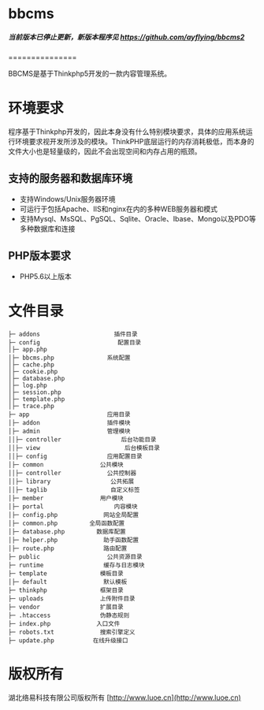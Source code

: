 ﻿# bbcms

##### 当前版本已停止更新，新版本程序见 https://github.com/ayflying/bbcms2

===============

BBCMS是基于Thinkphp5开发的一款内容管理系统。

# 环境要求
程序基于Thinkphp开发的，因此本身没有什么特别模块要求，具体的应用系统运行环境要求视开发所涉及的模块。ThinkPHP底层运行的内存消耗极低，而本身的文件大小也是轻量级的，因此不会出现空间和内存占用的瓶颈。

## 支持的服务器和数据库环境
*   支持Windows/Unix服务器环境
*   可运行于包括Apache、IIS和nginx在内的多种WEB服务器和模式
*   支持Mysql、MsSQL、PgSQL、Sqlite、Oracle、Ibase、Mongo以及PDO等多种数据库和连接

## PHP版本要求
*   PHP5.6以上版本

#   文件目录
~~~
├─ addons                     插件目录
├─ config                      配置目录
│├─ app.php
│├─ bbcms.php               系统配置
│├─ cache.php               
│├─ cookie.php              
│├─ database.php
│├─ log.php
│├─ session.php
│├─ template.php
│├─ trace.php
├─ app                      应用目录
│├─ addon                   插件模块  
│├─ admin                   管理模块
││├─ controller                 后台功能目录
││├─ view                        后台模板目录
││├─ config                 应用配置目录
│├─ common                公共模块
││├─ controller             公共控制器    
││├─ library                 公共拓展
││├─ taglib                  自定义标签
│├─ member                用户模块    
│├─ portal                    内容模块
│├─ config.php             网站全局配置
│├─ common.php         全局函数配置
│├─ database.php         数据库配置
│├─ helper.php             助手函数配置
│├─ route.php              路由配置
├─ public                   公共资源目录
├─ runtime                 缓存与日志模块
├─ template               模板目录
│├─ default                默认模板
├─ thinkphp               框架目录
├─ uploads                上传附件目录
├─ vendor                 扩展目录
├─ .htaccess              伪静态规则
├─ index.php             入口文件
├─ robots.txt             搜索引擎定义
├─ update.php           在线升级接口
~~~

# 版权所有
湖北络易科技有限公司版权所有
[http://www.luoe.cn](http://www.luoe.cn)
